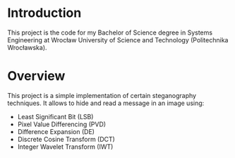 # Introduction
This project is the code for my Bachelor of Science degree in Systems Engineering at Wrocław University of Science
and Technology (Politechnika Wrocławska).
# Overview
This project is a simple implementation of certain steganography techniques. It allows to hide and read a message in an 
image using:
- Least Significant Bit (LSB)
- Pixel Value Differencing (PVD)
- Difference Expansion (DE)
- Discrete Cosine Transform (DCT)
- Integer Wavelet Transform (IWT)